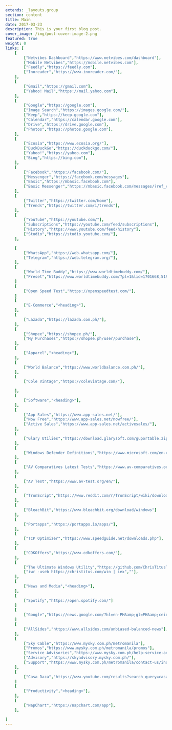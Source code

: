 ```yaml
---
extends: _layouts.group
section: content
title: Main
date: 2017-03-23
description: This is your first blog post.
cover_image: /img/post-cover-image-2.png
featured: true
weight: 0
links: [
    [
        ["Netvibes Dashboard","https://www.netvibes.com/dashboard"],
        ["Mobile Netvibes","https://mobile.netvibes.com"],
        ["Feedly","https://feedly.com"],
        ["Inoreader","https://www.inoreader.com/"],
    ],
    [
        ["Gmail","https://gmail.com"],
        ["Yahoo! Mail","https://mail.yahoo.com"],
    ],
    [
        ["Google","https://google.com"],
        ["Image Search","https://images.google.com/"],
        ["Keep","https://keep.google.com"],
        ["Calendar","https://calendar.google.com"],
        ["Drive","https://drive.google.com"],
        ["Photos","https://photos.google.com"],
    ],
    [
        ["Ecosia","https://www.ecosia.org/"],
        ["DuckDuckGo","https://duckduckgo.com/"],
        ["Yahoo!","https://yahoo.com"],
        ["Bing","https://bing.com"],
    ],
    [
        ["Facebook","https://facebook.com/"],
        ["Messenger","https://facebook.com/messages"],
        ["Basic","https://mbasic.facebook.com"],
        ["Basic Messenger","https://mbasic.facebook.com/messages/?ref_component=mbasic_home_header&amp;ref_page=%2Fwap%2Fhome.php&amp;refid=8"],
    ],
    [
        ["Twitter","https://twitter.com/home"],
        ["Trends","https://twitter.com/i/trends"],
    ],
    [
        ["YouTube","https://youtube.com/"],
        ["Subscriptions","https://youtube.com/feed/subscriptions"],
        ["History","https://www.youtube.com/feed/history"],
        ["Studio","https://studio.youtube.com/"],
    ],

    [
        ["WhatsApp","https://web.whatsapp.com/"],
        ["Telegram","https://web.telegram.org/"],
    ],
    [
        ["World Time Buddy","https://www.worldtimebuddy.com/"],
        ["Preset","https://www.worldtimebuddy.com/?pl=1&lid=1701668,5192726,5308655&hf=0"],
    ]
    [
        ["Open Speed Test","https://openspeedtest.com/"],
    ]
    [
        ["E-Commerce","<heading>"],
    ],
    [
        ["Lazada","https://lazada.com.ph/"],
    ],
    [
        ["Shopee","https://shopee.ph/"],
        ["My Purchases","https://shopee.ph/user/purchase"],
    ],
    [
        ["Apparel","<heading>"],
    ],
    [
        ["World Balance","https://www.worldbalance.com.ph/"],
    ],
    [
        ["Cole Vintage","https://colevintage.com/"],

    ],
    [
        ["Software","<heading>"],
    ],
    [
        ["App Sales","https://www.app-sales.net/"],
        ["Now Free","https://www.app-sales.net/nowfree/"],
        ["Active Sales","https://www.app-sales.net/activesales/"],
    ],
    [
        ["Glary Utilies","https://download.glarysoft.com/guportable.zip"],
    ],
    [
        ["Windows Defender Definitions","https://www.microsoft.com/en-us/wdsi/definitions"],
    ],
    [
        ["AV Comparatives Latest Tests","https://www.av-comparatives.org/latest-tests/"],
    ],
    [
        ["AV Test","https://www.av-test.org/en/"],
    ],
    [
        ["TronScript","https://www.reddit.com/r/TronScript/wiki/downloads"],
    ],
    [
        ["BleachBit","https://www.bleachbit.org/download/windows"]
    ],
    [
        ["Portapps","https://portapps.io/apps/"],
    ],
    [
        ["TCP Optimizer","https://www.speedguide.net/downloads.php"],
    ],
    [
        ["CDKOffers","https://www.cdkoffers.com/"],
    ],
    [
        ["The Ultimate Windows Utility","https://github.com/ChrisTitusTech/winutil"],
        ["iwr -useb https://christitus.com/win | iex",""],
    ],
    [
        ["News and Media","<heading>"],
    ],
    [
        ["Spotify","https://open.spotify.com/"]
    ]
    [
        ["Google","https://news.google.com/?hl=en-PH&amp;gl=PH&amp;ceid=PH:en"],
    ]
    [
        ["AllSides","https://www.allsides.com/unbiased-balanced-news"],
    ],
    [
        ["Sky Cable","https://www.mysky.com.ph/metromanila"],
        ["Promos","https://www.mysky.com.ph/metromanila/promos"],
        ["Service Advisories","https://www.mysky.com.ph/help-service-advisories"],
        ["Advisory","https://skyadvisory.mysky.com.ph/"],
        ["Support","https://www.mysky.com.ph/metromanila/contact-us/inquiries"],
    ],
    [
        ["Casa Daza","https://www.youtube.com/results?search_query=casa+daza+metro.style&sp=CAISAhAB"],
    ]
    [
        ["Productivity","<heading>"],
    ],
    [
        ["NapChart","https://napchart.com/app"],
    ],

]
---
```

